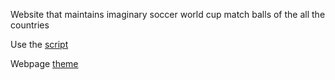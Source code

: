 Website that maintains imaginary soccer world cup match balls of the all the countries

Use the [script](https://github.com/shotsan/worldcupball/blob/main/source/script.py)

Webpage [theme](https://github.com/bep/gallerydeluxe_starter)
